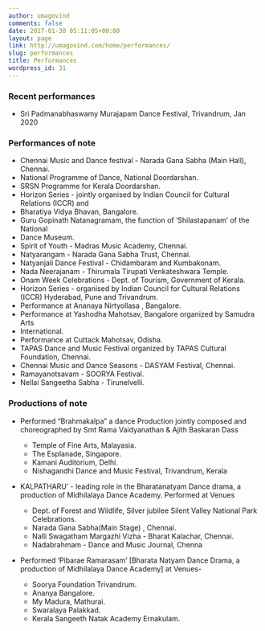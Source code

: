 ```yaml
---
author: umagovind
comments: false
date: 2017-01-30 05:11:05+00:00
layout: page
link: http://umagovind.com/home/performances/
slug: performances
title: Performances
wordpress_id: 31
---
```





### Recent performances







  * Sri Padmanabhaswamy Murajapam Dance Festival, Trivandrum, Jan 2020






### Performances of note







  * Chennai Music and Dance festival - Narada Gana Sabha (Main Hall), Chennai.
  * National Programme of Dance, National Doordarshan.
  * SRSN Programme for Kerala Doordarshan.
  * Horizon Series - jointly organised by Indian Council for Cultural Relations (ICCR) and
  * Bharatiya Vidya Bhavan, Bangalore.
  * Guru Gopinath Natanagramam, the function of ‘Shilastapanam’ of the National
  * Dance Museum.
  * Spirit of Youth - Madras Music Academy, Chennai.
  * Natyarangam - Narada Gana Sabha Trust, Chennai.
  * Natyanjali Dance Festival - Chidambaram and Kumbakonam.
  * Nada Neerajanam - Thirumala Tirupati Venkateshwara Temple.
  * Onam Week Celebrations - Dept. of Tourism, Government of Kerala.
  * Horizon Series - organised by Indian Council for Cultural Relations (ICCR) Hyderabad, Pune and Trivandrum.
  * Performance at Ananaya Nirtyollasa , Bangalore.
  * Performance at Yashodha Mahotsav, Bangalore organized by Samudra Arts
  * International.
  * Performance at Cuttack Mahotsav, Odisha.
  * TAPAS Dance and Music Festival organized by TAPAS Cultural Foundation, Chennai.
  * Chennai Music and Dance Seasons - DASYAM Festival, Chennai.
  * Ramayanotsavam - SOORYA Festival.
  * Nellai Sangeetha Sabha - Tirunelvelli.






### Productions of note







  * Performed “Brahmakalpa” a dance Production jointly composed and choreographed by Smt Rama Vaidyanathan & Ajith Baskaran Dass
    * Temple of Fine Arts, Malayasia.
    * The Esplanade, Singapore.
    * Kamani Auditorium, Delhi.
    * Nishagandhi Dance and Music Festival, Trivandrum, Kerala





  * KALPATHARU’ - leading role in the Bharatanatyam Dance drama, a production of Midhilalaya Dance Academy.  Performed at Venues
    * Dept. of Forest and Wildlife, Silver jubilee Silent Valley National Park Celebrations.
    * Narada Gana Sabha(Main Stage) , Chennai.
    * Nalli Swagatham Margazhi Vizha - Bharat Kalachar, Chennai.
    * Nadabrahmam - Dance and Music Journal, Chenna





  * Performed ‘Pibarae Ramarasam’ [Bharata Natyam Dance Drama, a production of Midhilalaya Dance Academy] at Venues-
    * Soorya Foundation Trivandrum.
    * Ananya Bangalore.
    * My Madura, Mathurai.
    * Swaralaya Palakkad.
    * Kerala Sangeeth Natak Academy Ernakulam.
